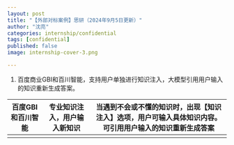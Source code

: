 ```yaml
---
layout: post
title: "【外部对标案例】思研（2024年9月5日更新）"
author: "沈亮"
categories: internship/confidential
tags: [confidential]
published: false
image: internship-cover-3.png

---
```


1. 百度商业GBI和百川智能，支持用户单独进行知识注入，大模型引用用户输入的知识重新生成答案。

| 百度GBI和百川智能 | 专业知识注入，用户输入新知识 | 当遇到不会或不懂的知识时，出现【知识注入】选项，用户可输入具体知识内容。可引用用户输入的知识重新生成答案 |
| ----------------- | ---------------------------- | ------------------------------------------------------------ |
|                   |                              |                                                              |

